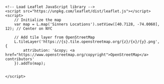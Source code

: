 
<html lang="en">
<head>
    <meta charset="UTF-8">
    <meta name="viewport" content="width=device-width, initial-scale=1.0">
    <title>NYC Locations</title>
    <link rel="stylesheet" href="https://unpkg.com/leaflet/dist/leaflet.css" />
    <style>
        /* Ensure the map has proper dimensions */
        #map {
            height: 500px; /* Adjust height as needed */
            width: 100%; /* Full width */
        }
    </style>
</head>
<body>
    <div id="map"></div>

    <!-- Load Leaflet JavaScript library -->
    <script src="https://unpkg.com/leaflet/dist/leaflet.js"></script>
    <script>
        // Initialize the map
        var map = L.map('Sinners Locations').setView([40.7128, -74.0060], 12); // Center on NYC

        // Add tile layer from OpenStreetMap
        L.tileLayer('https://{s}.tile.openstreetmap.org/{z}/{x}/{y}.png', {
            attribution: '&copy; <a href="https://www.openstreetmap.org/copyright">OpenStreetMap</a> contributors'
        }).addTo(map);

        
    </script>
</body>
</html>

